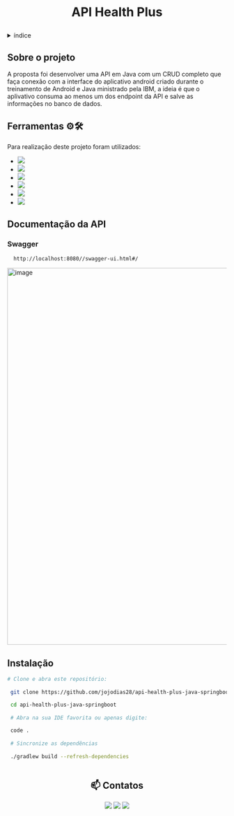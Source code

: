 
# <p align="center"> API Health Plus </p>



<!-- TABLE OF CONTENTS -->
<details>
  <summary>índice</summary>
  <ol>
    <li>
      <a href="#sobre-o-projeto">Sobre o Projeto</a>
    </li>
     <li>
      <a href="#ferramentas">Ferramentas</a>
    </li>
    <li>
      <a href="#swagger">Documentação da API</a>
    </li>
    <li>
      <a href="#instalacao">Instalação</a>
    </li>
    <li>
      <a href="#contato">Contatos</a>
    </li>
  </ol>
</details>


## <div id="sobre-o-projeto"> Sobre o projeto

A proposta foi desenvolver uma API em Java com um CRUD completo que faça conexão com a interface do aplicativo android criado durante o treinamento de Android e Java ministrado pela IBM, a ideia é que o aplivativo consuma ao menos um dos endpoint da API e salve as informações no banco de dados.
</div>
  
 
 
## <div id="ferramentas"> Ferramentas ⚙️🛠
  
  Para  realização deste projeto foram utilizados:

* <img src="https://img.shields.io/badge/-Java-%230077B5?style=for-the-badge&logo=java&logoColor=white" target="_blank">
* <img src="https://img.shields.io/badge/-Mysql-4479A1?style=for-the-badge&logo=mysql&logoColor=white" target="_blank">
* <img src="https://img.shields.io/badge/-Spring-6DB33F?style=for-the-badge&logo=spring&logoColor=white" target="_blank">
* <img src="https://img.shields.io/badge/-Gradle-02303A?style=for-the-badge&logo=gradle&logoColor=white" target="_blank">
* <img src="https://img.shields.io/badge/-Swagger-85EA2D?style=for-the-badge&logo=swagger&logoColor=white" target="_blank">
* <img src="https://img.shields.io/badge/-Postman-FF6C37?style=for-the-badge&logo=postman&logoColor=white" target="_blank">
</div>

## <div id="swagger"> Documentação da API
  
### Swagger

```sh
  http://localhost:8080//swagger-ui.html#/
  ```
<img width="866" alt="image" src="https://media.github.ibm.com/user/411747/files/39405600-5bd6-11ed-99ce-65ff7d85212a">
</div>

## <div id="instalacao"> Instalação
  
 ```sh
 # Clone e abra este repositório:
  
  git clone https://github.com/jojodias28/api-health-plus-java-springboot.git
 
  cd api-health-plus-java-springboot
  
  # Abra na sua IDE favorita ou apenas digite:
  
  code .
  
  # Sincronize as dependências
  
  ./gradlew build --refresh-dependencies
  
  ```
  
  </div>
  
## <div id="contato" align="center">📫 Contatos


<p align="center">
<a href="https://www.linkedin.com/in/joana-dias-b3a742168/" target="_blank"><img src="https://img.shields.io/badge/-LinkedIn-%230077B5?style=for-the-badge&logo=linkedin&logoColor=white" target="_blank"></a>
<a href = "https://api.whatsapp.com/send/?phone=5521973593295&text&app_absent=0"><img src="https://img.shields.io/badge/WhatsApp-25D366?style=for-the-badge&logo=whatsapp&logoColor=white"></a>
<a href = "mailto:dias.jo1992@gmail.com"><img src="https://img.shields.io/badge/-Gmail-%23333?style=for-the-badge&logo=gmail&logoColor=white" target="_blank"></a></p>
</div>






